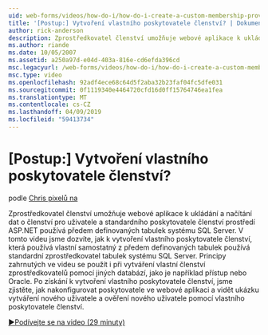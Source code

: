 ```yaml
---
uid: web-forms/videos/how-do-i/how-do-i-create-a-custom-membership-provider
title: '[Postup:] Vytvoření vlastního poskytovatele členství? | Dokumenty Microsoft'
author: rick-anderson
description: Zprostředkovatel členství umožňuje webové aplikace k ukládání a načítání dat o členství pro uživatele a použití standardního poskytovatele členství prostředí ASP.NET předem definovat...
ms.author: riande
ms.date: 10/05/2007
ms.assetid: a250a97d-e04d-403a-816e-cd6efda396cd
msc.legacyurl: /web-forms/videos/how-do-i/how-do-i-create-a-custom-membership-provider
msc.type: video
ms.openlocfilehash: 92adf4ece68c64d5f2aba32b23faf04fc5dfe031
ms.sourcegitcommit: 0f1119340e4464720cfd16d0ff15764746ea1fea
ms.translationtype: MT
ms.contentlocale: cs-CZ
ms.lasthandoff: 04/09/2019
ms.locfileid: "59413734"
---
```

# <a name="how-do-i-create-a-custom-membership-provider"></a>[Postup:] Vytvoření vlastního poskytovatele členství?

podle [Chris pixelů na](https://twitter.com/chrispels)

Zprostředkovatel členství umožňuje webové aplikace k ukládání a načítání dat o členství pro uživatele a standardního poskytovatele členství prostředí ASP.NET používá předem definovaných tabulek systému SQL Server. V tomto videu jsme dozvíte, jak k vytvoření vlastního poskytovatele členství, která používá vlastní samostatný z předem definovaných tabulek používá standardní zprostředkovatel tabulek systému SQL Server. Principy zahrnutých ve videu se použít i při vytváření vlastní členství zprostředkovatelů pomocí jiných databází, jako je například přístup nebo Oracle. Po získání k vytvoření vlastního poskytovatele členství, jsme zjistěte, jak nakonfigurovat poskytovatele ve webové aplikaci a vidět ukázku vytváření nového uživatele a ověření nového uživatele pomocí vlastního poskytovatele členství.

[&#9654;Podívejte se na video (29 minuty)](https://channel9.msdn.com/Blogs/ASP-NET-Site-Videos/how-do-i-create-a-custom-membership-provider)
